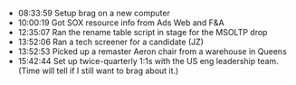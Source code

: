 * 08:33:59	Setup brag on a new computer
* 10:00:19	Got SOX resource info from Ads Web and F&A
* 12:35:07	Ran the rename table script in stage for the MSOLTP drop
* 13:52:06	Ran a tech screener for a candidate (JZ)
* 13:52:53	Picked up a remaster Aeron chair from a warehouse in Queens
* 15:42:44	Set up twice-quarterly 1:1s with the US eng leadership team. (Time will tell if I still want to brag about it.)
